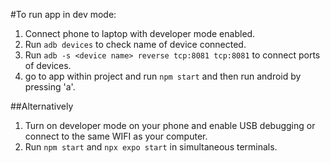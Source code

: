 #To run app in dev mode: 
1. Connect phone to laptop with developer mode enabled.
2. Run `adb devices` to check name of device connected.
3. Run `adb -s <device name> reverse tcp:8081 tcp:8081` to connect ports of devices.
4. go to app within project and run `npm start` and then run android by pressing 'a'.

##Alternatively
1. Turn on developer mode on your phone and enable USB debugging or connect to the same WIFI as your computer.
2. Run `npm start` and `npx expo start` in simultaneous terminals.
